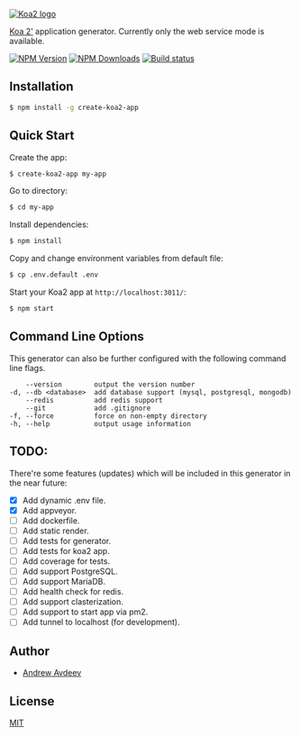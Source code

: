 [![Koa2 logo](https://image.ibb.co/dgxkMc/logo.png)](http://koajs.com/)

[Koa 2'](https://github.com/koajs/koa) application generator. Currently only the web service mode is available.

[![NPM Version][npm-image]][npm-url]
[![NPM Downloads][downloads-image]][downloads-url]
[![Build status][appveyor-image]][appveyor-url]

## Installation

```sh
$ npm install -g create-koa2-app
```

## Quick Start

Create the app:

```bash
$ create-koa2-app my-app
```

Go to directory:

```bash
$ cd my-app
```

Install dependencies:

```bash
$ npm install
```

Copy and change environment variables from default file:

```bash
$ cp .env.default .env
```

Start your Koa2 app at `http://localhost:3011/`:

```bash
$ npm start
```

## Command Line Options

This generator can also be further configured with the following command line flags.

        --version        output the version number
    -d, --db <database>  add database support (mysql, postgresql, mongodb)
        --redis          add redis support
        --git            add .gitignore
    -f, --force          force on non-empty directory
    -h, --help           output usage information

## TODO:

There're some features (updates) which will be included in this generator in the near future:

* [x] Add dynamic .env file.
* [x] Add appveyor.
* [ ] Add dockerfile.
* [ ] Add static render.
* [ ] Add tests for generator.
* [ ] Add tests for koa2 app.
* [ ] Add coverage for tests.
* [ ] Add support PostgreSQL.
* [ ] Add support MariaDB.
* [ ] Add health check for redis.
* [ ] Add support clasterization.
* [ ] Add support to start app via pm2.
* [ ] Add tunnel to localhost (for development).

## Author

* [Andrew Avdeev](https://andrewavdeev.com/)

## License

[MIT](LICENSE)

[npm-image]: https://img.shields.io/npm/v/create-koa2-app.svg
[npm-url]: https://npmjs.org/package/create-koa2-app
[downloads-image]: https://img.shields.io/npm/dm/create-koa2-app.svg
[downloads-url]: https://npmjs.org/package/create-koa2-app
[appveyor-image]: https://ci.appveyor.com/api/projects/status/7ka4hp27t43kkpo4?svg=true
[appveyor-url]: https://ci.appveyor.com/project/aandrewww/create-koa2-app-v09sd
